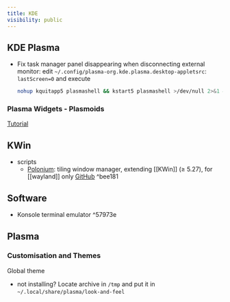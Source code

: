 ```yaml
---
title: KDE
visibility: public
---
```


## KDE Plasma

- Fix task manager panel disappearing when disconnecting external monitor: edit `~/.config/plasma-org.kde.plasma.desktop-appletsrc`: `lastScreen=0`
  and execute

  ```bash
  nohup kquitapp5 plasmashell && kstart5 plasmashell >/dev/null 2>&1 &
  ```

### Plasma Widgets - Plasmoids

[Tutorial](https://develop.kde.org/docs/extend/plasma/widget/)

## KWin

- scripts
    - [Polonium](https://zeroxoneafour.github.io/polonium/): tiling window manager, extending [[KWin]] ($\geq$ 5.27), for [[wayland]] only
      [GitHub](https://github.com/zeroxoneafour/polonium) ^bee181

## Software

- Konsole terminal emulator ^57973e

## Plasma
### Customisation and Themes

Global theme

- not installing? Locate archive in `/tmp` and put it in `~/.local/share/plasma/look-and-feel`